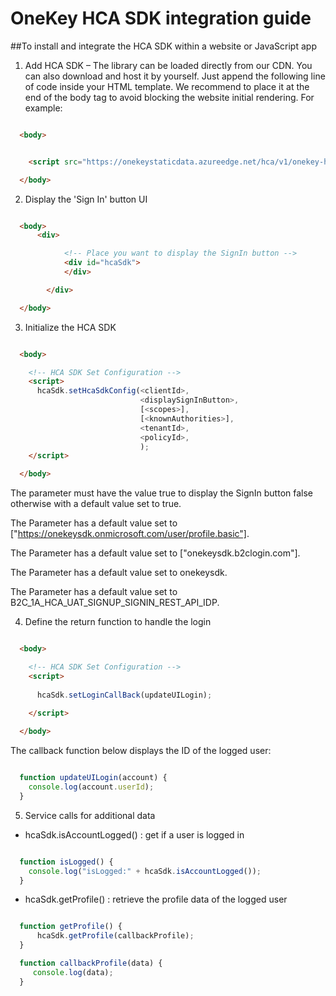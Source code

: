 # OneKey HCA SDK integration guide


##To install and integrate the HCA SDK within a website or JavaScript app


1. Add HCA SDK – The library can be loaded directly from our CDN. You can also download and host it by yourself. Just append the following line of code inside your HTML template. We recommend to place it at the end of the body tag to avoid blocking the website initial rendering. For example:


```html

  <body>


    <script src="https://onekeystaticdata.azureedge.net/hca/v1/onekey-hca-sdk.js"></script>

  </body>

```


2. Display the 'Sign In' button UI


```html

  <body>
      <div>

            <!-- Place you want to display the SignIn button -->
            <div id="hcaSdk">
            </div>

        </div>

  </body>

```


3. Initialize the HCA SDK


```html

  <body>

    <!-- HCA SDK Set Configuration -->
    <script>
      hcaSdk.setHcaSdkConfig(<clientId>,
                             <displaySignInButton>, 
                             [<scopes>],
                             [<knownAuthorities>],
                             <tenantId>,
                             <policyId>,
                             );
    </script>

  </body>

```

  The parameter <displaySignInButton> must have the value true to display the SignIn button false otherwise with a default value set to true.
  
  The Parameter <scopes> has a default value set to ["https://onekeysdk.onmicrosoft.com/user/profile.basic"].

  The Parameter <knownAuthorities> has a default value set to ["onekeysdk.b2clogin.com"].

  The Parameter <tenantId> has a default value set to onekeysdk.

  The Parameter <policyId> has a default value set to B2C_1A_HCA_UAT_SIGNUP_SIGNIN_REST_API_IDP.

  4. Define the return function to handle the login

```html

  <body>

    <!-- HCA SDK Set Configuration -->
    <script>
      
      hcaSdk.setLoginCallBack(updateUILogin);
      
    </script>

  </body>

```

The callback function below displays the ID of the logged user:

```js

  function updateUILogin(account) {
    console.log(account.userId);
  }

```


5. Service calls for additional data

  - hcaSdk.isAccountLogged() : get if a user is logged in
    
```js

  function isLogged() {
    console.log("isLogged:" + hcaSdk.isAccountLogged());
  }

```

  - hcaSdk.getProfile() : retrieve the profile data of the logged user

```js

  function getProfile() {
      hcaSdk.getProfile(callbackProfile);
  }

  function callbackProfile(data) {
     console.log(data);
  }

```
